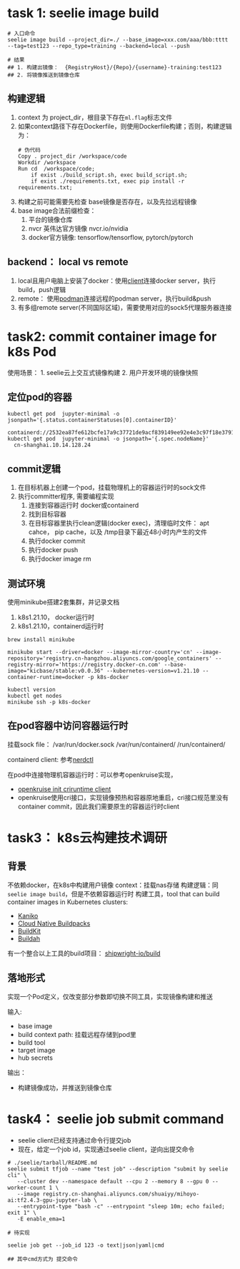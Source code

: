 
# task 1:  seelie image build

```shell
# 入口命令
seelie image build --project_dir=./ --base_image=xxx.com/aaa/bbb:tttt --tag=test123 --repo_type=training --backend=local --push

# 结果
## 1. 构建出镜像：  {RegistryHost}/{Repo}/{username}-training:test123
## 2. 将镜像推送到镜像仓库

```

## 构建逻辑

1. context 为 project_dir，根目录下存在`ml.flag`标志文件
2. 如果context路径下存在Dockerfile，则使用Dockerfile构建；否则，构建逻辑为：
   ```shell
   # 伪代码
   Copy . project_dir /workspace/code
   Workdir /workspace
   Run cd  /workspace/code; 
       if exist ./build_script.sh, exec build_script.sh; 
       if exist ./requirements.txt, exec pip install -r requirements.txt;
   ```
3. 构建之前可能需要先检查 base镜像是否存在，以及先拉远程镜像
4. base image合法前缀检查：
   1. 平台的镜像仓库
   2. nvcr 英伟达官方镜像 nvcr.io/nvidia
   3. docker官方镜像: tensorflow/tensorflow, pytorch/pytorch

## backend： local vs remote

1. local且用户电脑上安装了docker：使用[client](https://github.com/moby/moby/tree/master/client)连接docker server，执行build，push逻辑
2. remote： 使用[podman](https://github.com/containers/podman)连接远程的podman server，执行build&push
3. 有多组remote server(不同国际区域)，需要使用对应的sock5代理服务器连接

# task2: commit container image for k8s Pod

使用场景： 1. seelie云上交互式镜像构建 2. 用户开发环境的镜像快照

## 定位pod的容器

```shell
kubectl get pod  jupyter-minimal -o jsonpath='{.status.containerStatuses[0].containerID}'
   containerd://2532ea87fe612bcfe17a9c37721de9acf839149ee92e4e3c97f18e3791370270
kubectl get pod  jupyter-minimal -o jsonpath='{.spec.nodeName}'
  cn-shanghai.10.14.128.24
```
## commit逻辑

1. 在目标机器上创建一个pod，挂载物理机上的容器运行时的sock文件
2. 执行committer程序, 需要编程实现
   1. 连接到容器运行时 docker或containerd
   2. 找到目标容器
   3. 在目标容器里执行clean逻辑(docker exec)，清理临时文件： apt cahce， pip cache，以及 /tmp目录下最近48小时内产生的文件
   4. 执行docker commit
   5. 执行docker push
   6. 执行docker image rm

## 测试环境

使用minikube搭建2套集群，并记录文档

1. k8s1.21.10， docker运行时
2. k8s1.21.10，containerd运行时

```
brew install minikube

minikube start --driver=docker --image-mirror-country='cn' --image-repository='registry.cn-hangzhou.aliyuncs.com/google_containers' --registry-mirror='https://registry.docker-cn.com' --base-image="kicbase/stable:v0.0.36" --kubernetes-version=v1.21.10 --container-runtime=docker -p k8s-docker

kubectl version
kubectl get nodes
minikube ssh -p k8s-docker

```

## 在pod容器中访问容器运行时
挂载sock file： /var/run/docker.sock  /var/run/containerd/ /run/containerd/

containerd client: 参考[nerdctl](https://github.com/containerd/nerdctl)

在pod中连接物理机容器运行时：可以参考openkruise实现，
+ [openkruise init criruntime client](https://github.com/openkruise/kruise/blob/af3e254fa09fbdb96084549cb84da2d33c31fa95/pkg/daemon/criruntime/imageruntime/containerd.go)
+ openkruise使用cri接口，实现镜像预热和容器原地重启，cri接口规范里没有container commit，因此我们需要原生的容器运行时client

# task3： k8s云构建技术调研

## 背景
不依赖docker，在k8s中构建用户镜像
context：挂载nas存储
构建逻辑：同`seelie image build`，但是不依赖容器运行时
构建工具，tool that can build container images in Kubernetes clusters:

- [Kaniko](https://github.com/GoogleContainerTools/kaniko)
- [Cloud Native Buildpacks](https://buildpacks.io/)
- [BuildKit](https://github.com/moby/buildkit)
- [Buildah](https://buildah.io/)

有一个整合以上工具的build项目： [shipwright-io/build](https://github.com/shipwright-io/build)

## 落地形式

实现一个Pod定义，仅改变部分参数即切换不同工具，实现镜像构建和推送

输入: 
+ base image
+ build context path: 挂载远程存储到pod里
+ build tool
+ target image
+ hub secrets

输出：
+ 构建镜像成功，并推送到镜像仓库

# task4： seelie job submit command

- seelie client已经支持通过命令行提交job
- 现在，给定一个job id，实现通过seelie client，逆向出提交命令

```shell
# ./seelie/tarball/README.md
seelie submit tfjob --name "test job" --description "submit by seelie cli" \
   --cluster dev --namespace default --cpu 2 --memory 8 --gpu 0 --worker-count 1 \
   --image registry.cn-shanghai.aliyuncs.com/shuaiyy/mihoyo-ai:tf2.4.3-gpu-jupyter-lab \
   --entrypoint-type "bash -c" --entrypoint "sleep 10m; echo failed; exit 1" \
   -E enable_ema=1
   
# 待实现

seelie job get --job_id 123 -o text|json|yaml|cmd

## 其中cmd方式为 提交命令

```